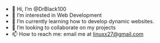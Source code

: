 - 👋 Hi, I’m @DrBlack100
- 👀 I’m interested in Web Development
- 🌱 I’m currently learning how to develop dynamic websites.
- 💞️ I’m looking to collaborate on my projects
- 📫 How to reach me: email me at linuxx27@gmail.com

<!---
DrBlack100/DrBlack100 is a ✨ special ✨ repository because its `README.md` (this file) appears on your GitHub profile.
You can click the Preview link to take a look at your changes.
--->
